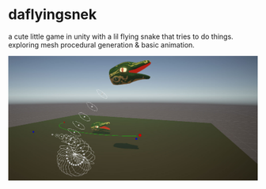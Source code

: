 # daflyingsnek
a cute little game in unity with a lil flying snake that tries to do things. exploring mesh procedural generation &amp; basic animation.



![](./flyingsnek.jpg)
